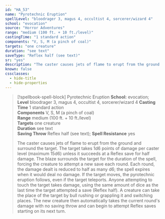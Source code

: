 ```yaml
---
id: "HA_53"
name: "Pyrotechnic Eruption"
spellLevel: "bloodrager 3, magus 4, occultist 4, sorcerer/wizard 4"
school: "evocation"
source: "Horror Adventures"
range: "medium (100 ft. + 10 ft./level)"
castingTime: "1 standard action"
components: "V, S, M (a pinch of coal)"
targets: "one creature"
duration: "see text"
saveType: "Reflex half (see text)"
sr: "yes"
description: "The caster causes jets of flame to erupt from the ground and surround the target. The target takes 1d6 points of damage per caster level (maximum 15d6) unless it succeeds at a Reflex save for half damage. The blaze surrounds the target for the duration of the spell, forcing the creature to attempt a new save each round. Each round, the damage dealt is reduced to half as many d6; the spell expires when it would deal no damage. If the target moves, the pyrotechnic eruption follows, even if the target teleports.  Anyone attempting to touch the target takes damage, using the same amount of dice as the last time the target attempted a save (Reflex half). A creature can take the place of the target by bull rushing or grappling it and switching places. The new creature then automatically takes the current round's damage with no saving throw and can begin to attempt Reflex saves starting on its next turn."
known: false
cssclasses:
  - hide-title
  - hide-properties
---
```


> [!spellbook-spell-block] Pyrotechnic Eruption
> **School:** evocation; **Level** bloodrager 3, magus 4, occultist 4, sorcerer/wizard 4
> **Casting Time** 1 standard action  
> **Components** V, S, M (a pinch of coal)  
> **Range** medium (100 ft. + 10 ft./level)  
> **Targets** one creature  
> **Duration** see text  
> **Saving Throw** Reflex half (see text); **Spell Resistance** yes
> 
> The caster causes jets of flame to erupt from the ground and surround the target. The target takes 1d6 points of damage per caster level (maximum 15d6) unless it succeeds at a Reflex save for half damage. The blaze surrounds the target for the duration of the spell, forcing the creature to attempt a new save each round. Each round, the damage dealt is reduced to half as many d6; the spell expires when it would deal no damage. If the target moves, the pyrotechnic eruption follows, even if the target teleports.  Anyone attempting to touch the target takes damage, using the same amount of dice as the last time the target attempted a save (Reflex half). A creature can take the place of the target by bull rushing or grappling it and switching places. The new creature then automatically takes the current round's damage with no saving throw and can begin to attempt Reflex saves starting on its next turn.